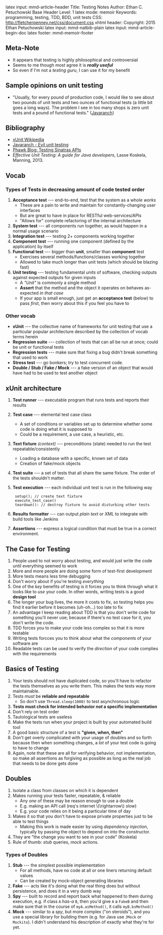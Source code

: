 latex input:        mmd-article-header
Title:              Testing Notes
Author:             Ethan C. Petuchowski
Base Header Level:  1
latex mode:         memoir
Keywords:           programming, testing, TDD, BDD, unit tests
CSS:                http://fletcherpenney.net/css/document.css
xhtml header:       <script type="text/javascript" src="http://cdn.mathjax.org/mathjax/latest/MathJax.js?config=TeX-AMS-MML_HTMLorMML"></script>
Copyright:          2015 Ethan Petuchowski
latex input:        mmd-natbib-plain
latex input:        mmd-article-begin-doc
latex footer:       mmd-memoir-footer

## Meta-Note
* It appears that testing is highly philosophical and controversial
* Seems to me though most agree it is ***really useful***
* So even if I'm not a *testing guru*, I can use it for my benefit

## Sample opinions on unit testing

* "Usually, for every pound of production code, I would like to see about two
  pounds of unit tests and two ounces of functional tests (a little bit goes a
  long ways). The problem I see in too many shops is zero unit tests and a
  pound of functional tests." ([Javaranch][eut])

## Bibliography

* [xUnit Wikipedia][xw]
* [Javaranch - Evil unit testing][eut]
* [Phawk Blog: Testing Sinatras APIs][tsa]
* *Effective Unit Testing: A guide for Java developers*, Lasse Koskela,
  Manning, 2013.

[xw]: http://en.wikipedia.org/wiki/XUnit
[eut]: http://www.javaranch.com/unit-testing.jsp
[tsa]: http://phawk.co.uk/blog/testing-sinatra-apis/

## Vocab

### Types of Tests in decreasing amount of code tested order
1. **Acceptance test** --- end-to-end, test that the system as a whole *works*
    * These are a pain to write and maintain for constantly-changing user
      interfaces
    * But are great to have in place for RESTful web-services/APIs
    * "Allows for" complete refactoring of the internal architecture
2. **System test** --- all components run together, as would happen in a normal
   usage scenario
3. **Integration test** --- testing 2+ components working together
4. **Component test** --- running one component (defined by the application) by
   itself
5. **Functional test** --- bigger than **unit**, smaller than **component** test
    * Exercises several methods/functions/classes working together
    * Allowed to take much longer than unit tests (which should be blazing
      fast)
6. **Unit testing** --- testing fundamental *units* of software, checking
   outputs against expected outputs for given inputs
    * A *"Unit"* is commonly a single method
    * **Assert** that the method and the object it operates on behaves as-
      expected *in that case*
    * If your app is small enough, just get an **acceptance test** (below) to
      pass *first*, then worry about this if you feel you have to

### Other vocab
* **xUnit** --- the collective name of frameworks for unit testing that use a
  particular popular architecture described by the collection of vocab terms
  herein
* **Regression suite** --- collection of tests that can all be run at once;
  could be unit or functional tests
* **Regression tests** --- make sure that fixing a bug didn't break something
  that used to work
* **Stress test** --- go bonkers; try to test concurrent code.
* **Double / Stub / Fake / Mock** --- a fake version of an object that would
  have had to be used to test another object

## xUnit architecture

1. **Test runner** --- executable program that runs tests and reports their
   results
2. **Test case** --- elemental test case class
    * A set of conditions or variables set up to determine whether some code is
      doing what it is supposed to
    * Could be a requirement, a use case, a heuristic, etc.
3. **Text fixture** *(context)* --- preconditions (state) needed to run the
   test repeatable/consistently
    * Loading a database with a specific, known set of data
    * Creation of fake/mock objects
4. **Test suite** --- a set of tests that all share the same fixture. The order
   of the tests shouldn't matter.
5. **Test execution** --- each individual unit test is run in the following way

        setup(); // create text fixture
        execute_test_case()
        teardown(): // destroy fixture to avoid disturbing other tests
6. **Results formatter** --- can output *plain text* or *XML* to integrate with
   build tools like Jenkins
7. **Assertions** --- express a logical condition that must be true in a
   correct environment.

## The Case for Testing

1. People used to not worry about testing, and would just write the code until everything seemed to work
2. More and more people are doing some form of test-first development
3. More tests means less time debugging
4. Don't worry about if you're testing *everything*
5. One of the *key* benefits of testing is it forces you to think through what
   it looks like to *use* your code. In other words, writing tests is a good
   **design tool**
6. The longer your bug lives, the more it costs to fix, so testing helps you
   find it earlier before it becomes (uh-oh...) too late to fix
7. An advantage I keep reading about TDD is that you don't write code for
   something you'll never use; because if there's no test case for it, you
   don't write the code.
8. TDD forces you to make your code less complex so that it is more testable
9. Writing tests forcces you to think about what the *components* of your
   software are
10. Readable tests can be used to verify the *direction* of your code complies
    with the requirements

## Basics of Testing
1. Your tests should not have duplicated code, so you'll have to refactor the
   tests themselves as you write them. This makes the tests way more
   maintainable.
2. Tests *must* be **reliable and repeatable**
    * So don't use `Thread.sleep(1000)` to test asynchronous logic
3. **Tests must check for intended behavior *not* a specific implementation**
4. Don't rely on test order
5. Tautological tests are useless
6. Make the tests run when your project is built by your automated build tool
7. A good basic structure of a test is **"given, when, then"**
8. Don't get overly complicated with your usage of doubles and so forth because
   then when something changes, a *lot* of your test code is going to have to
   change
9. Again, note that these are all for verifying behavior, not implementation,
   so make all assertions as forgiving as possible as long as the real job that
   needs to be done gets done

## Doubles

1. Isolate a class from classes on which it is dependent
2. Makes running your tests faster, repeatable, & reliable
    * Any *one* of these may be reason enough to use a double
    * E.g. making an API call (req's internet \\(\rightarrow\\) *slow*)
    * E.g. your code relies on it being a particular time of day
3. Makes it so that you don't have to expose private properties just to be able
   to test things
    * Making this work is made easier by using *dependency injection*,
      typically by passing the object to depend on into the constructor.
3. They are "the change you want to see in your code" (Koskela)
4. Rule of thumb: *stub* queries, *mock* actions.

### Types of Doubles
1. **Stub** --- the simplest possible implementation
    * For all methods, have no code at all or one liners returning default
      values
    * Can be created by mock-object generating libraries
2. **Fake** --- acts like it's doing what the real thing does but without
   persistence, and does it in a very dumb way
3. **Spy** --- built to record and report back what happened to them during
   execution, e.g. if class `A` *has-a* `B`, then you'd give `A` a `FakeB` and
   then make sure that in the course of `myA.asMethod()`, it calls
   `myB.bsMethod()`
4. **Mock** --- similar to a *spy*, but more complex ("on steroids"), and you
   use a special library for building them (e.g. for Java use `JMock` or
   `Mockito`). I didn't understand his description of exactly what they're for
   yet.
